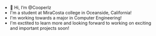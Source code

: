 - 👋 Hi, I’m @Cooperlz
- I'm a student at MiraCosta college in Oceanside, California!
- I'm working towards a major in Computer Engineering!
- I'm exctited to learn more and looking forward to working on exciting and important projects soon!

<!---
Cooperlz/Cooperlz is a ✨ special ✨ repository because its `README.md` (this file) appears on your GitHub profile.
You can click the Preview link to take a look at your changes.
--->

